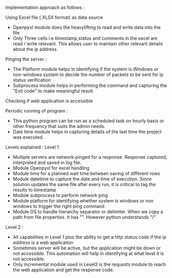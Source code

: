 Implementation approach as follows :

Using Excel file (.XLSX format) as data source
- Openpyxl module does the heavylifting to read and write data into the file
- Only Three cells i.e timestamp,status and comments in the excel are read / write relevant. This allows user to maintain other relevant details about the ip address.

Pinging the server :
- The Platform module helps in identifying if the system is Windows or non-windows system to decide the number of packets to be sent for ip status verification
- Subprocess module helps in performing the command and capturing the "Exit code" to make meaningful result

Checking if web application is accessible

Periodic running of program :
- This python program can be run as a scheduled task on hourly basis or other frequency that suits the admin needs.
- Date time module helps in capturing details of the last time the project was executed.

Levels explained :
Level 1
- Multiple servers are network-pinged for a response. Response captured, interpreted and saved in log file.
- Module Openpyxl for excel handling 
- Module time for a planned wait time between saving of different rows
- Module datetime to capture the date and time of execution. Since solution updates the same file after every run, it is critical to tag the results to timestamp
- Module subprocess to perform network ping 
- Module platform for identifying whether system is windows or non windows to trigger the right ping command
- Module OS to handle hierarchy separator or delimiter. When we copy a path from file properties. It has "\". However python understands "/"

Level 2 : 
- All capabilities in Level 1 plus the ability to get a http status code if the ip address is a web application
- Sometimes server will be active, but the application might be down or not accessible. This automation will help in identifying at what level it is not accessible.
- Only incremental module used in Level2 is the requests module to reach the web application and get the response code.
